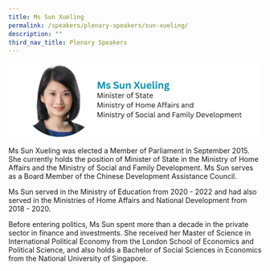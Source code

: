 ```yaml
---
title: Ms Sun Xueling
permalink: /speakers/plenary-speakers/sun-xueling/
description: ""
third_nav_title: Plenary Speakers
---
```

<div style="display: flex; flex-wrap: wrap;">
  <div style="flex-basis: 100%; max-width: 100%;">
    <img alt="track speakers 1" src="/images/SpeakersPhoto/sunxueling.png">
  </div>
</div>

Ms Sun Xueling was elected a Member of Parliament in September 2015. She currently holds the position of Minister of State in the Ministry of Home Affairs and the Ministry of Social and Family Development. Ms Sun serves as a Board Member of the Chinese Development Assistance Council.

Ms Sun served in the Ministry of Education from 2020 - 2022 and had also served in the Ministries of Home Affairs and National Development from 2018 - 2020.

Before entering politics, Ms Sun spent more than a decade in the private sector in finance and investments. She received her Master of Science in International Political Economy from the London School of Economics and Political Science, and also holds a Bachelor of Social Sciences in Economics from the National University of Singapore.